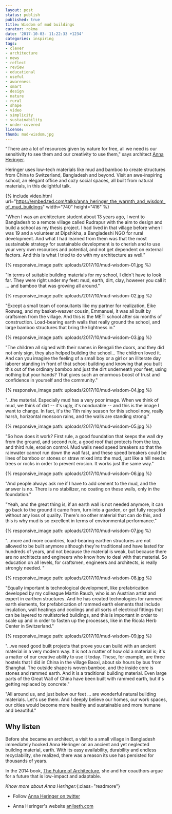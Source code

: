 ```yaml
---
layout: post
status: publish
published: true
title: Wisdom of mud buildings
curator: rokma
date: '2017-10-03- 11:22:33 +1234'
categories: inspiring
tags:
- clever
- architecture
- news
- reflect
- review
- educational
- useful
- awareness
- smart
- design
- nature
- rural
- shape
- video
- simplicity
- sustainability
- under-covered
license:
thumb: mud-wisdom.jpg
---
```


"There are a lot of resources given by nature for free, all we need is our sensitivity to see them and our creativity to use them," says architect [Anna Heringer](https://www.ted.com/speakers/anna_heringer).

Heringer uses low-tech materials like mud and bamboo to create structures from China to Switzerland, Bangladesh and beyond. Visit an awe-inspiring school, an elegant office and cozy social spaces, all built from natural materials, in this delightful talk.

{% include video.html url="https://embed.ted.com/talks/anna_heringer_the_warmth_and_wisdom_of_mud_buildings" width="740" height="416" %}

"When I was an architecture student about 13 years ago, I went to Bangladesh to a remote village called Rudrapur with the aim to design and build a school as my thesis project. I had lived in that village before when I was 19 and a volunteer at Dipshikha, a Bangladeshi NGO for rural development. And what I had learned from them was that the most sustainable strategy for sustainable development is to cherish and to use your very own resources and potential, and not get dependent on external factors. And this is what I tried to do with my architecture as well."

{% responsive_image path: uploads/2017/10/mud-wisdom-01.jpg %}

"In terms of suitable building materials for my school, I didn't have to look far. They were right under my feet: mud, earth, dirt, clay, however you call it ... and bamboo that was growing all around."

{% responsive_image path: uploads/2017/10/mud-wisdom-02.jpg %}

"Except a small team of consultants like my partner for realization, Eike Roswag, and my basket-weaver cousin, Emmanuel, it was all built by craftsmen from the village. And this is the METI school after six months of construction. Load-bearing earth walls that really ground the school, and large bamboo structures that bring the lightness in."

{% responsive_image path: uploads/2017/10/mud-wisdom-03.jpg %}


"The children all signed with their names in Bengali the doors, and they did not only sign, they also helped building the school... The children loved it. And can you imagine the feeling of a small boy or a girl or an illiterate day laborer standing in front of that school building and knowing that you built this out of the ordinary bamboo and just the dirt underneath your feet, using nothing but your hands? That gives such an enormous boost of trust and confidence in yourself and the community."


{% responsive_image path: uploads/2017/10/mud-wisdom-04.jpg %}

"...the material. Especially mud has a very poor image. When we think of mud, we think of dirt -- it's ugly, it's nondurable -- and this is the image I want to change. In fact, it's the 11th rainy season for this school now, really harsh, horizontal monsoon rains, and the walls are standing strong."

{% responsive_image path: uploads/2017/10/mud-wisdom-05.jpg %}

"So how does it work? First rule, a good foundation that keeps the wall dry from the ground, and second rule, a good roof that protects from the top, and third rule, erosion control. Mud walls need speed breakers so that the rainwater cannot run down the wall fast, and these speed breakers could be lines of bamboo or stones or straw mixed into the mud, just like a hill needs trees or rocks in order to prevent erosion. It works just the same way."

{% responsive_image path: uploads/2017/10/mud-wisdom-06.jpg %}

"And people always ask me if I have to add cement to the mud, and the answer is no. There is no stabilizer, no coating on these walls, only in the foundation."

"Yeah, and the great thing is, if an earth wall is not needed anymore, it can go back to the ground it came from, turn into a garden, or get fully recycled without any loss of quality. There's no other material that can do this, and this is why mud is so excellent in terms of environmental performance."

{% responsive_image path: uploads/2017/10/mud-wisdom-07.jpg %}

"...more and more countries, load-bearing earthen structures are not allowed to be built anymore although they're traditional and have lasted for hundreds of years, and not because the material is weak, but because there are no architects and engineers who know how to deal with that material. So education on all levels, for craftsmen, engineers and architects, is really strongly needed. "

{% responsive_image path: uploads/2017/10/mud-wisdom-08.jpg %}

"Equally important is technological development, like prefabrication developed by my colleague Martin Rauch, who is an Austrian artist and expert in earthen structures. And he has created technologies for rammed earth elements, for prefabrication of rammed earth elements that include insulation, wall heatings and coolings and all sorts of electrical fittings that can be layered to multistoried buildings, and this is important in order to scale up and in order to fasten up the processes, like in the Ricola Herb Center in Switzerland."

{% responsive_image path: uploads/2017/10/mud-wisdom-09.jpg %}

"...we need good built projects that prove you can build with an ancient material in a very modern way. It is not a matter of how old a material is; it's a matter of our creative ability to use it today. These, for example, are three hostels that I did in China in the village Baoxi, about six hours by bus from Shanghai. The outside shape is woven bamboo, and the inside core is stones and rammed earth. And it is a traditional building material. Even large parts of the Great Wall of China have been built with rammed earth, but it's getting replaced by concrete."


"All around us, and just below our feet ... are wonderful natural building materials. Let's use them. And I deeply believe our homes, our work spaces, our cities would become more healthy and sustainable and more humane and beautiful."


## Why listen

Before she became an architect, a visit to a small village in Bangladesh immediately hooked Anna Heringer on an ancient and yet neglected building material, earth. With its easy availability, durability and endless recyclability, she realized, there was a reason its use has persisted for thousands of years.

In the 2014 book, [The Future of Architecture](https://www.amazon.com/reBuilding-Future-Education-Sustainable-architectures/dp/2390332153/), she and her coauthors argue for a future that is low-impact and adaptable.


_Know more about Anna Heringer:_{:class="readmore"}

- Follow [Anna Heringer on twitter](https://twitter.com/AnnaHeringer)

- Anna Heringer's website [anilseth.com](http://www.anna-heringer.com/)
